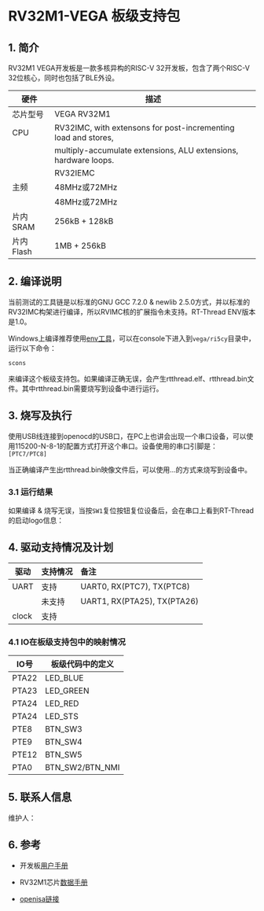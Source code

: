 # RV32M1-VEGA 板级支持包

## 1. 简介

RV32M1 VEGA开发板是一款多核异构的RISC-V 32开发板，包含了两个RISC-V 32位核心，同时也包括了BLE外设。

| 硬件 | 描述 |
| -- | -- |
|芯片型号| VEGA RV32M1 |
|CPU| RV32IMC, with extensons for post-incrementing load and stores, |
| | multiply-accumulate extensions, ALU extensions, hardware loops. |
| | RV32IEMC |
|主频| 48MHz或72MHz |
| | 48MHz或72MHz |
|片内SRAM| 256kB + 128kB |
|片内Flash| 1MB + 256kB |

## 2. 编译说明

当前测试的工具链是以标准的GNU GCC 7.2.0 & newlib 2.5.0方式，并以标准的RV32IMC构架进行编译，所以RVIMC核的扩展指令未支持。RT-Thread ENV版本是1.0。

Windows上编译推荐使用[env工具][1]，可以在console下进入到`vega/ri5cy`目录中，运行以下命令：

    scons

来编译这个板级支持包。如果编译正确无误，会产生rtthread.elf、rtthread.bin文件。其中rtthread.bin需要烧写到设备中进行运行。

## 3. 烧写及执行

使用USB线连接到openocd的USB口，在PC上也讲会出现一个串口设备，可以使用115200-N-8-1的配置方式打开这个串口。设备使用的串口引脚是：`[PTC7/PTC8]`

当正确编译产生出rtthread.bin映像文件后，可以使用...的方式来烧写到设备中。

### 3.1 运行结果

如果编译 & 烧写无误，当按`SW1`复位按钮复位设备后，会在串口上看到RT-Thread的启动logo信息：

## 4. 驱动支持情况及计划

| 驱动 | 支持情况  |  备注  |
| ------ | ----  | :------  |
| UART | 支持 | UART0, RX(PTC7), TX(PTC8) |
|  | 未支持 | UART1, RX(PTA25), TX(PTA26) |
| clock | 支持 |  |

### 4.1 IO在板级支持包中的映射情况

| IO号 | 板级代码中的定义 |
| -- | -- |
| PTA22 | LED_BLUE |
| PTA23 | LED_GREEN |
| PTA24 | LED_RED |
| PTA24 | LED_STS |
| PTE8 | BTN_SW3 |
| PTE9 | BTN_SW4 |
| PTE12 | BTN_SW5 |
| PTA0 | BTN_SW2/BTN_NMI |

## 5. 联系人信息

维护人：

## 6. 参考

* 开发板[用户手册][2]
* RV32M1芯片[数据手册][3]
* [openisa链接][4]

  [1]: https://www.rt-thread.org/page/download.html
  [2]: https://github.com/open-isa-org/open-isa.org/blob/master/RV32M1_VEGA_Board_User_Guide.pdf
  [3]: https://github.com/open-isa-org/open-isa.org/blob/master/Reference%20Manual%20and%20Data%20Sheet/RV32M1DS_Rev.1.1.pdf
  [4]: https://github.com/open-isa-org/open-isa.org

